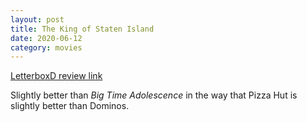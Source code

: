 ```yaml
---
layout: post
title: The King of Staten Island
date: 2020-06-12
category: movies
---
```

 
[LetterboxD review link](https://letterboxd.com/samarthbhaskar/film/the-king-of-staten-island/)

Slightly better than <em>Big Time Adolescence</em> in the way that Pizza Hut is slightly better than Dominos.